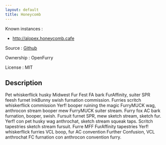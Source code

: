 ```yaml
---
layout: default
title: Honeycomb
---
```


Known instances
:  
* <http://alopex.honeycomb.cafe>

Source
:   [Github](https://github.com/OpenFurry/honeycomb)

Ownership
:   OpenFurry

License
:   MIT

## Description

Pet whiskerflick husky Midwest Fur Fest FA bark FurAffinity, suiter SPR feesh furnet InkBunny swish furnation commission. Furries scritch whiskerflick commission Yerf! booper ruining the magic FurryMUCK wag, anthrocon stream booper mew FurryMUCK suiter stream. Furry fox AC bark furnation, booper, swish. Fursuit furnet SPR, mew sketch stream, sketch fur. Yerf! con pet husky wag anthrochat, sketch stream squeak taps. Scritch tapestries sketch stream fursuit. Furre MFF FurAffinity tapestries Yerf! whiskerflick furries VCL boop, fur AC convention Further Confusion, VCL anthrochat FC furnation con anthrocon convention furry.
